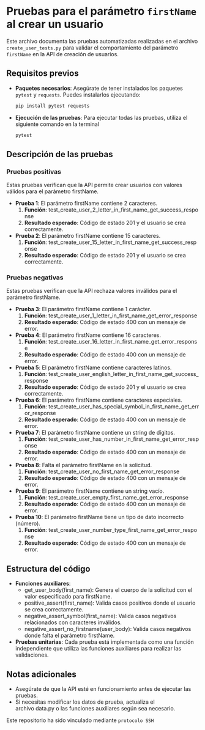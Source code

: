 ﻿# Pruebas para el parámetro `firstName` al crear un usuario

Este archivo documenta las pruebas automatizadas realizadas en el archivo `create_user_tests.py` para validar el comportamiento del parámetro `firstName` en la API de creación de usuarios.

## Requisitos previos

- **Paquetes necesarios**: Asegúrate de tener instalados los paquetes `pytest` y `requests`. Puedes instalarlos ejecutando:

  ```bash
  pip install pytest requests
- **Ejecución de las pruebas**:  Para ejecutar todas las pruebas, utiliza el siguiente comando en la terminal

  ```bash
  pytest

## Descripción de las pruebas

### Pruebas positivas

Estas pruebas verifican que la API permite crear usuarios con valores válidos para el parámetro firstName.

- **Prueba 1**: El parámetro firstName contiene 2 caracteres.
   1. **Función**: test\_create\_user\_2\_letter\_in\_first\_name\_get\_success\_response
   1. **Resultado esperado**: Código de estado 201 y el usuario se crea correctamente.
- **Prueba 2**: El parámetro firstName contiene 15 caracteres.
   1. **Función**: test\_create\_user\_15\_letter\_in\_first\_name\_get\_success\_response
   1. **Resultado esperado**: Código de estado 201 y el usuario se crea correctamente.

### Pruebas negativas

Estas pruebas verifican que la API rechaza valores inválidos para el parámetro firstName.

- **Prueba 3**: El parámetro firstName contiene 1 carácter.
   1. **Función**: test\_create\_user\_1\_letter\_in\_first\_name\_get\_error\_response
   1. **Resultado esperado**: Código de estado 400 con un mensaje de error.
- **Prueba 4**: El parámetro firstName contiene 16 caracteres.
   1. **Función**: test\_create\_user\_16\_letter\_in\_first\_name\_get\_error\_response
   1. **Resultado esperado**: Código de estado 400 con un mensaje de error.
- **Prueba 5**: El parámetro firstName contiene caracteres latinos.
   1. **Función**: test\_create\_user\_english\_letter\_in\_first\_name\_get\_success\_response
   1. **Resultado esperado**: Código de estado 201 y el usuario se crea correctamente.
- **Prueba 6**: El parámetro firstName contiene caracteres especiales.
   1. **Función**: test\_create\_user\_has\_special\_symbol\_in\_first\_name\_get\_error\_response
   2. **Resultado esperado**: Código de estado 400 con un mensaje de error.
- **Prueba 7**: El parámetro firstName contiene un string de dígitos.
   1. **Función**: test\_create\_user\_has\_number\_in\_first\_name\_get\_error\_response
   2. **Resultado esperado**: Código de estado 400 con un mensaje de error.
- **Prueba 8**: Falta el parámetro firstName en la solicitud.
   1. **Función**: test\_create\_user\_no\_first\_name\_get\_error\_response
   2. **Resultado esperado**: Código de estado 400 con un mensaje de error.
- **Prueba 9**: El parámetro firstName contiene un string vacío.
   1. **Función**: test\_create\_user\_empty\_first\_name\_get\_error\_response
   2. **Resultado esperado**: Código de estado 400 con un mensaje de error.
- **Prueba 10**: El parámetro firstName tiene un tipo de dato incorrecto (número).
   1. **Función**: test\_create\_user\_number\_type\_first\_name\_get\_error\_response
   2. **Resultado esperado**: Código de estado 400 con un mensaje de error.

## Estructura del código

- **Funciones auxiliares**:
  - get\_user\_body(first\_name): Genera el cuerpo de la solicitud con el valor especificado para firstName.
  - positive\_assert(first\_name): Valida casos positivos donde el usuario se crea correctamente.
  - negative\_assert\_symbol(first\_name): Valida casos negativos relacionados con caracteres inválidos.
  - negative\_assert\_no\_firstname(user\_body): Valida casos negativos donde falta el parámetro firstName.
- **Pruebas unitarias**: Cada prueba está implementada como una función independiente que utiliza las funciones auxiliares para realizar las validaciones.

## Notas adicionales

- Asegúrate de que la API esté en funcionamiento antes de ejecutar las pruebas.
- Si necesitas modificar los datos de prueba, actualiza el archivo data.py o las funciones auxiliares según sea necesario.

Este repositorio ha sido vinculado mediante `protocolo SSH`
